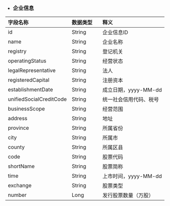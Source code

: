 * ### 企业信息

| 字段名称 | 数据类型 |  | 释义 |
| :--- | :--- | :--- | :--- |
| id | String |  | 企业信息ID |
| name | String |  | 企业名称 |
| registry | String |  | 登记机关 |
| operatingStatus | String |  | 经营状态 |
| legalRepresentative | String |  | 法人 |
| registeredCapital | String |  | 注册资本 |
| establishmentDate | String |  | 成立日期，yyyy-MM-dd |
| unifiedSocialCreditCode | String |  | 统一社会信用代码、税号 |
| businessScope | String |  | 经营范围 |
| address | String |  | 地址 |
| province | String |  | 所属省份 |
| city | String |  | 所属市 |
| county | String |  | 所属区县 |
| code | String |  | 股票代码 |
| shortName | String |  | 股票简称 |
| time | String |  | 上市时间，yyyy-MM-dd |
| exchange | String |  | 股票类型 |
| number | Long |  | 发行股票数量（万股） |




